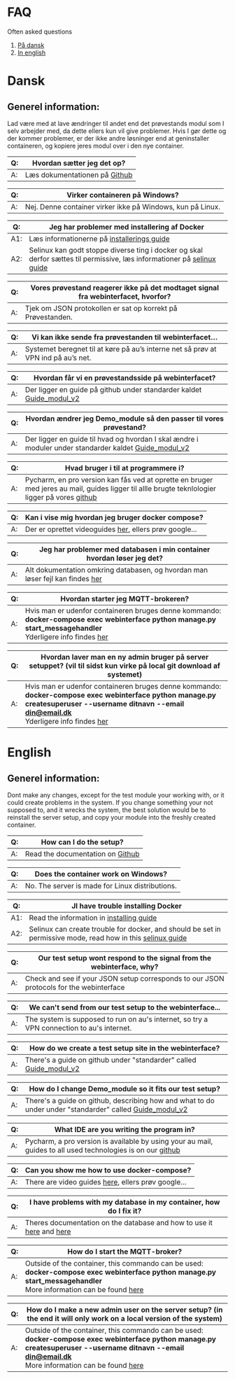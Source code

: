 # FAQ
Often asked questions

1. [På dansk](#Dansk)
2. [In english](#English)

# Dansk <a name="Dansk"></a>

## Generel information:
Lad være med at lave ændringer til andet end det prøvestands modul som I selv arbejder med, da dette ellers kun vil give problemer. Hvis I gør dette og der kommer problemer, er der ikke andre løsninger end at geninstaller containeren, og kopiere jeres modul over i den nye container.

Q:|Hvordan sætter jeg det op?
---------|---------
A:|Læs dokumentationen på [Github](https://github.com/AUTeam2/standards/blob/master/Guide_modul_v2.pdf)


Q:|Virker containeren på Windows?
---------|---------
A:|Nej. Denne container virker ikke på Windows, kun på Linux.


Q:|Jeg har problemer med installering af Docker
---------|---------
A1:|Læs informationerne på [installerings guide](https://docs.docker.com/engine/install/)
A2:|Selinux kan godt stoppe diverse ting i docker og skal derfor sættes til permissive, læs informationer på [selinux guide]((https://www.thegeekdiary.com/what-are-selinux-modes-and-how-to-set-them/))


Q:|Vores prøvestand reagerer ikke på det modtaget signal fra webinterfacet, hvorfor?
---------|---------
A:|Tjek om JSON protokollen er sat op korrekt på Prøvestanden.


Q:|Vi kan ikke sende fra prøvestanden til webinterfacet…
---------|---------
A:|Systemet beregnet til at køre på au’s interne net så prøv at VPN ind på au’s net.


Q:|Hvordan får vi en prøvestandsside på webinterfacet?
---------|---------
A:|Der ligger en guide på github under standarder kaldet [Guide_modul_v2](https://github.com/AUTeam2/standards/blob/master/Guide_modul_v2.pdf)


Q:|Hvordan ændrer jeg Demo_module så den passer til vores prøvestand?
---------|---------
A:|Der ligger en guide til hvad og hvordan I skal ændre i moduler under standarder kaldet [Guide_modul_v2](https://github.com/AUTeam2/standards/blob/master/Guide_modul_v2.pdf)


Q:|Hvad bruger i til at programmere i?
---------|---------
A:|Pycharm, en pro version kan fås ved at oprette en bruger med jeres au mail, guides ligger til allle brugte teknlologier ligger på vores [github](https://github.com/AUTeam2/Guides-and-Tutorials)


Q:|Kan i vise mig hvordan jeg bruger docker compose?
---------|---------
A:|Der er oprettet videoguides [her](https://github.com/AUTeam2/standards/blob/master/Videoguides.md), ellers prøv google...


Q:|Jeg har problemer med databasen i min container hvordan løser jeg det?
---------|---------
A:|Alt dokumentation omkring databasen, og hvordan man løser fejl kan findes [her](https://github.com/AUTeam2/standards/blob/master/db-migrations.md)


Q:|Hvordan starter jeg MQTT-brokeren?
---------|---------
A:|Hvis man er udenfor containeren bruges denne kommando:<br>**docker-compose exec webinterface python manage.py start_messagehandler**<br>Yderligere info findes [her](https://github.com/AUTeam2/server-setup/blob/master/README.md)


Q:|Hvordan laver man en ny admin bruger på server setuppet? (vil til sidst kun virke på local git download af systemet)
---------|---------
A:|Hvis man er udenfor containeren bruges denne kommando:<br>**docker-compose exec webinterface python manage.py createsuperuser --username   ditnavn --email din@email.dk**<br>Yderligere info findes [her](https://github.com/AUTeam2/server-setup/blob/master/README.md)

# English <a name="English"></a>
## Generel information:
Dont make any changes, except for the test module your working with, or it could create problems in the system. If you change something your not supposed to, and it wrecks the system, the best solution would be to reinstall the server setup, and copy your module into the freshly created container. 

Q:|How can I do the setup?
---------|---------
A:|Read the documentation on [Github](https://github.com/AUTeam2/standards/blob/master/Guide_modul_v2.pdf)


Q:|Does the container work on Windows?
---------|---------
A:|No. The server is made for Linux distributions.


Q:|JI have trouble installing Docker
---------|---------
A1:|Read the information in [installing guide](https://docs.docker.com/engine/install/)
A2:|Selinux can create trouble for docker, and should be set in permissive mode, read how in this [selinux guide]((https://www.thegeekdiary.com/what-are-selinux-modes-and-how-to-set-them/))


Q:|Our test setup wont respond to the signal from the webinterface, why?
---------|---------
A:|Check and see if your JSON setup corresponds to our JSON protocols for the webinterface 


Q:|We can't send from our test setup to the webinterface...
---------|---------
A:|The system is supposed to run on au's internet, so try a VPN connection to au's internet.


Q:|How do we create a test setup site in the webinterface?
---------|---------
A:|There's a guide on github under "standarder" called [Guide_modul_v2](https://github.com/AUTeam2/standards/blob/master/Guide_modul_v2.pdf)


Q:|How do I change Demo_module so it fits our test setup?
---------|---------
A:|There's a guide on github, describing how and what to do under under "standarder" called [Guide_modul_v2](https://github.com/AUTeam2/standards/blob/master/Guide_modul_v2.pdf)


Q:|What IDE are you writing the program in?
---------|---------
A:|Pycharm, a pro version is available by using your au mail, guides to all used technologies is on our [github](https://github.com/AUTeam2/Guides-and-Tutorials)


Q:|Can you show me how to use docker-compose?
---------|---------
A:|There are video guides [here](https://github.com/AUTeam2/standards/blob/master/Videoguides.md), ellers prøv google...


Q:|I have problems with my database in my container, how do I fix it?
---------|---------
A:|Theres documentation on the database and how to use it [here](https://github.com/AUTeam2/standards/blob/master/db-migrations.md) and [here](https://github.com/AUTeam2/standards/blob/master/anvendelse_af_databasen_i_webinterface.pdf)


Q:|How do I start the MQTT-broker?
---------|---------
A:|Outside of the container, this commando can be used:<br>**docker-compose exec webinterface python manage.py start_messagehandler**<br>More information can be found [here](https://github.com/AUTeam2/server-setup/blob/master/README.md)


Q:|How do I make a new admin user on the server setup? (in the end it will only work on a local version of the system)
---------|---------
A:|Outside of the container, this commando can be used:<br>**docker-compose exec webinterface python manage.py createsuperuser --username   ditnavn --email din@email.dk**<br>More information can be found [here](https://github.com/AUTeam2/server-setup/blob/master/README.md)
